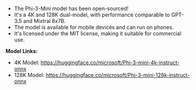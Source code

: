 - The Phi-3-Mini model has been open-sourced!  
- It's a 4K and 128K dual-model, with performance comparable to GPT-3.5 and Mixtral 8x7B.  
- The model is available for mobile devices and can run on phones.  
- It's licensed under the MIT license, making it suitable for commercial use.  
  
**Model Links:**  
  
- 4K Model: https://huggingface.co/microsoft/Phi-3-mini-4k-instruct-onnx  
- 128K Model: https://huggingface.co/microsoft/Phi-3-mini-128k-instruct-onnx
